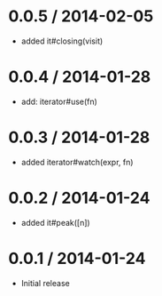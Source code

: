 
0.0.5 / 2014-02-05
==================

 * added it#closing(visit)

0.0.4 / 2014-01-28
==================

 * add: iterator#use(fn)

0.0.3 / 2014-01-28
==================

 * added iterator#watch(expr, fn)

0.0.2 / 2014-01-24
==================

 * added it#peak([n])

0.0.1 / 2014-01-24
==================

 * Initial release
